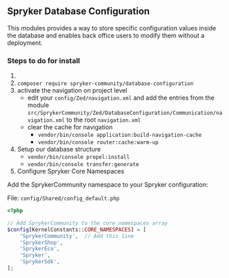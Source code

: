 ## Spryker Database Configuration
This modules provides a way to store specific configuration values inside
the database and enables back office users to modify them without a deployment.

### Steps to do for install
1.
2. `composer require spryker-community/database-configuration`
3. activate the navigation on project level
   - edit your `config/Zed/navigation.xml` and add the entries from the module `src/SprykerCommunity/Zed/DatabaseConfiguration/Communication/navigation.xml` to the root `navigation.xml`
   - clear the cache for navigation
     - `vendor/bin/console application:build-navigation-cache`
     - `vendor/bin/console router:cache:warm-up`
4. Setup our database structure
    - `vendor/bin/console propel:install`
    - `vendor/bin/console transfer:generate`
5. Configure Spryker Core Namespaces

Add the SprykerCommunity namespace to your Spryker configuration:

File: `config/Shared/config_default.php`

```php
<?php

// Add SprykerCommunity to the core namespaces array
$config[KernelConstants::CORE_NAMESPACES] = [
    'SprykerCommunity',  // Add this line
    'SprykerShop',
    'SprykerEco',
    'Spryker',
    'SprykerSdk',
];
```
